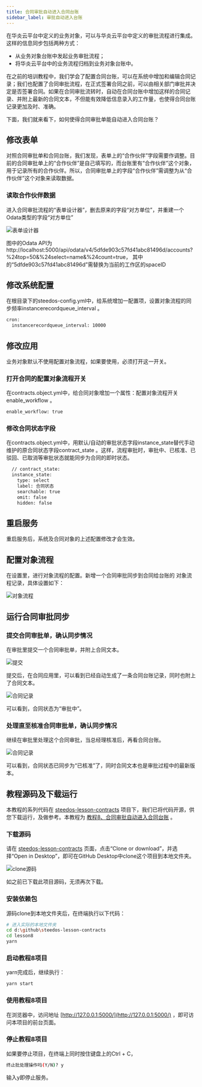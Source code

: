 ```yaml
---
title: 合同审批自动进入合同台账
sidebar_label: 审批自动进入台账
---
```


在华炎云平台中定义的业务对象，可以与华炎云平台中定义的审批流程进行集成。这样的信息同步包括两种方式：
- 从业务对象台账中发起业务审批流程；
- 将华炎云平台中的业务流程归档到业务对象台账中。

在之前的培训教程中，我们学会了配置合同台账，可以在系统中增加和编辑合同记录；我们也配置了合同审批流程，在正式签署合同之前，可以由相关部门审批并决定是否签署合同。如果在合同审批流转时，自动在合同台账中增加这样的合同记录、并附上最新的合同文本，不但能有效降低信息录入的工作量，也使得合同台账记录更加及时、准确。

下面，我们就来看下，如何使得合同审批单能自动进入合同台账？

## 修改表单

对照合同审批单和合同台账，我们发现，表单上的“合作伙伴”字段需要作调整。目前的合同审批单上的“合作伙伴”是自己填写的，而台账里有“合作伙伴”这个对象，用于记录所有的合作伙伴。所以，合同审批单上的字段“合作伙伴”需调整为从“合作伙伴”这个对象来读取数据。

### 读取合作伙伴数据

进入合同审批流程的“表单设计器”，删去原来的字段“对方单位”，并重建一个Odata类型的字段“对方单位”

![表单设计器](/assets/guide_sc_field.png)

图中的Odata API为 http://localhost:5000/api/odata/v4/5dfde903c57fd41abc81496d/accounts?%24top=50&%24select=name&%24count=true， 其中的“5dfde903c57fd41abc81496d”需替换为当前的工作区的spaceID

## 修改系统配置

在根目录下的steedos-config.yml中，给系统增加一配置项，设置对象流程的同步频率instancerecordqueue_interval 。

``` bash
cron:
  instancerecordqueue_interval: 10000
```

## 修改应用

业务对象默认不使用配置对象流程，如果要使用，必须打开这一开关。

### 打开合同的配置对象流程开关

在contracts.object.yml中，给合同对象增加一个属性：配置对象流程开关enable_workflow 。

``` bash
enable_workflow: true
```

### 修改合同状态字段

在contracts.object.yml中，用默认/自动的审批状态字段instance_state替代手动维护的原合同状态字段contract_state 。这样，流程审批时，审批中、已核准、已驳回、已取消等审批状态就能同步为合同的即时状态。

``` bash
  // contract_state:
  instance_state:
    type: select
    label: 合同状态
    searchable: true
    omit: false
    hidden: false
```

## 重启服务

重启服务后，系统及合同对象的上述配置修改才会生效。

## 配置对象流程

在设置里，进行对象流程的配置。新增一个合同审批同步到合同给台账的 对象流程记录，具体设置如下：

![对象流程](/assets/guide_sc_objectflow.png)

## 运行合同审批同步

### 提交合同审批单，确认同步情况

在审批里提交一个合同审批单，并附上合同文本。

![提交](/assets/guide_sc_flow1.png)

提交后，在合同应用里，可以看到已经自动生成了一条合同台账记录，同时也附上了合同文本。

![合同记录](/assets/guide_sc_contract1.png)

可以看到，合同状态为“审批中”。

### 处理直至核准合同审批单，确认同步情况

继续在审批里处理这个合同审批，当总经理核准后，再看合同台账。

![合同记录](/assets/guide_sc_contract2.png)

可以看到，合同状态已同步为“已核准”了，同时合同文本也是审批过程中的最新版本。

## 教程源码及下载运行

本教程的系列代码在 [steedos-lesson-contracts](https://github.com/steedos/steedos-lesson-contracts) 项目下，我们已将代码开源，供您下载运行，及做参考。本教程为 [教程8、合同审批自动进入合同台账](https://github.com/steedos/steedos-lesson-contracts/tree/master/lesson8) 。

### 下载源码

请在 [steedos-lesson-contracts](https://github.com/steedos/steedos-lesson-contracts) 页面，点击“Clone or download”，并选择“Open in Desktop”，即可在GitHub Desktop中clone这个项目到本地文件夹。

![clone源码](/assets/clone.png)

如之前已下载此项目源码，无须再次下载。

### 安装依赖包
源码clone到本地文件夹后，在终端执行以下代码：
```bash
# 进入实际的本地文件夹
cd d:\github\steedos-lesson-contracts
cd lesson8
yarn
```

### 启动教程8项目
yarn完成后，继续执行：
```bash
yarn start
```

### 使用教程8项目

在浏览器中，访问地址 [http://127.0.0.1:5000/](http://127.0.0.1:5000/) ，即可访问本项目的前台页面。

### 停止教程8项目
如果要停止项目，在终端上同时按住键盘上的Ctrl + C，
```bash
终止批处理操作吗(Y/N)? y
```
输入y即停止服务。

